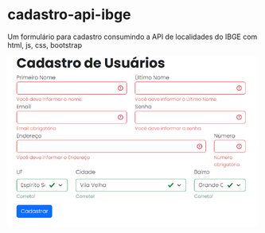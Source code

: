 # cadastro-api-ibge
 Um formulário para cadastro consumindo a API de localidades do IBGE com html, js, css, bootstrap

![alt text](https://github.com/WallaceMartinsz/cadastro-api-ibge/blob/main/home.PNG?raw=true)
